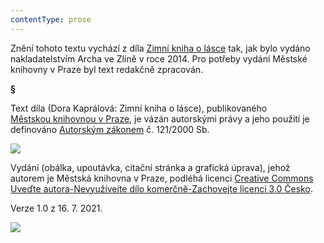 ```yaml
---
contentType: prose
---
```


<section>

Znění tohoto textu vychází z díla [Zimní kniha o lásce](https://search.mlp.cz/cz/titul/zimni-kniha-o-lasce/4033175/#book-content) tak, jak bylo vydáno nakladatelstvím Archa ve Zlíně v roce 2014. Pro potřeby vydání Městské knihovny v Praze byl text redakčně zpracován.

**§**

Text díla (Dora Kaprálová: Zimní kniha o lásce), publikovaného [Městskou knihovnou v Praze](https://www.mlp.cz/cz/), je vázán autorskými právy a jeho použití je definováno [Autorským zákonem](https://www.mkcr.cz/predpisy-zakonu-709.html) č. 121/2000 Sb.

![](../Images/image001.jpg)

Vydání (obálka, upoutávka, citační stránka a grafická úprava), jehož autorem je Městská knihovna v Praze, podléhá licenci [Creative Commons Uveďte autora-Nevyužívejte dílo komerčně-Zachovejte licenci 3.0 Česko](https://creativecommons.org/licenses/by-nc-sa/3.0/cz/).

Verze 1.0 z 16. 7. 2021.

</section>

<section>

![](../Images/image002.jpg)

</section>
